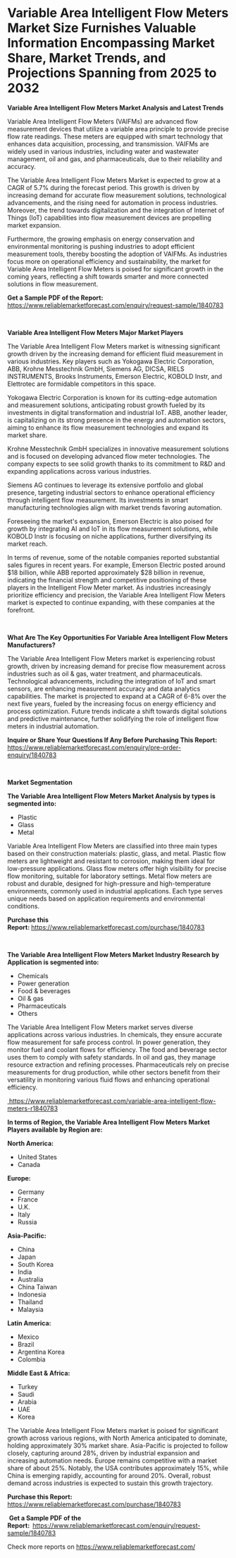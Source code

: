 <p><h1>Variable Area Intelligent Flow Meters Market Size Furnishes Valuable Information Encompassing Market Share, Market Trends, and Projections Spanning from 2025 to 2032</h1></p><p><strong>Variable Area Intelligent Flow Meters Market Analysis and Latest Trends</strong></p>
<p><p>Variable Area Intelligent Flow Meters (VAIFMs) are advanced flow measurement devices that utilize a variable area principle to provide precise flow rate readings. These meters are equipped with smart technology that enhances data acquisition, processing, and transmission. VAIFMs are widely used in various industries, including water and wastewater management, oil and gas, and pharmaceuticals, due to their reliability and accuracy.</p><p>The Variable Area Intelligent Flow Meters Market is expected to grow at a CAGR of 5.7% during the forecast period. This growth is driven by increasing demand for accurate flow measurement solutions, technological advancements, and the rising need for automation in process industries. Moreover, the trend towards digitalization and the integration of Internet of Things (IoT) capabilities into flow measurement devices are propelling market expansion.</p><p>Furthermore, the growing emphasis on energy conservation and environmental monitoring is pushing industries to adopt efficient measurement tools, thereby boosting the adoption of VAIFMs. As industries focus more on operational efficiency and sustainability, the market for Variable Area Intelligent Flow Meters is poised for significant growth in the coming years, reflecting a shift towards smarter and more connected solutions in flow measurement.</p></p>
<p><strong>Get a Sample PDF of the Report:&nbsp;</strong> <a href="https://www.reliablemarketforecast.com/enquiry/request-sample/1840783?utm_campaign=2439&utm_medium=2&utm_source=Github&utm_content=ia&utm_term=12042025&utm_id=variable-area-intelligent-flow-meters">https://www.reliablemarketforecast.com/enquiry/request-sample/1840783</a></p>
<p>&nbsp;</p>
<p><strong>Variable Area Intelligent Flow Meters Major Market Players</strong></p>
<p><p>The Variable Area Intelligent Flow Meters market is witnessing significant growth driven by the increasing demand for efficient fluid measurement in various industries. Key players such as Yokogawa Electric Corporation, ABB, Krohne Messtechnik GmbH, Siemens AG, DICSA, RIELS INSTRUMENTS, Brooks Instruments, Emerson Electric, KOBOLD Instr, and Elettrotec are formidable competitors in this space.</p><p>Yokogawa Electric Corporation is known for its cutting-edge automation and measurement solutions, anticipating robust growth fueled by its investments in digital transformation and industrial IoT. ABB, another leader, is capitalizing on its strong presence in the energy and automation sectors, aiming to enhance its flow measurement technologies and expand its market share.</p><p>Krohne Messtechnik GmbH specializes in innovative measurement solutions and is focused on developing advanced flow meter technologies. The company expects to see solid growth thanks to its commitment to R&D and expanding applications across various industries.</p><p>Siemens AG continues to leverage its extensive portfolio and global presence, targeting industrial sectors to enhance operational efficiency through intelligent flow measurement. Its investments in smart manufacturing technologies align with market trends favoring automation.</p><p>Foreseeing the market's expansion, Emerson Electric is also poised for growth by integrating AI and IoT in its flow measurement solutions, while KOBOLD Instr is focusing on niche applications, further diversifying its market reach.</p><p>In terms of revenue, some of the notable companies reported substantial sales figures in recent years. For example, Emerson Electric posted around $18 billion, while ABB reported approximately $28 billion in revenue, indicating the financial strength and competitive positioning of these players in the Intelligent Flow Meter market. As industries increasingly prioritize efficiency and precision, the Variable Area Intelligent Flow Meters market is expected to continue expanding, with these companies at the forefront.</p></p>
<p>&nbsp;</p>
<p><strong>What Are The Key Opportunities For Variable Area Intelligent Flow Meters Manufacturers?</strong></p>
<p><p>The Variable Area Intelligent Flow Meters market is experiencing robust growth, driven by increasing demand for precise flow measurement across industries such as oil & gas, water treatment, and pharmaceuticals. Technological advancements, including the integration of IoT and smart sensors, are enhancing measurement accuracy and data analytics capabilities. The market is projected to expand at a CAGR of 6-8% over the next five years, fueled by the increasing focus on energy efficiency and process optimization. Future trends indicate a shift towards digital solutions and predictive maintenance, further solidifying the role of intelligent flow meters in industrial automation.</p></p>
<p><strong>Inquire or Share Your Questions If Any Before Purchasing This Report:</strong> <a href="https://www.reliablemarketforecast.com/enquiry/pre-order-enquiry/1840783?utm_campaign=2439&utm_medium=2&utm_source=Github&utm_content=ia&utm_term=12042025&utm_id=variable-area-intelligent-flow-meters">https://www.reliablemarketforecast.com/enquiry/pre-order-enquiry/1840783</a></p>
<p>&nbsp;</p>
<p><strong>Market Segmentation</strong></p>
<p><strong>The Variable Area Intelligent Flow Meters Market Analysis by types is segmented into:</strong></p>
<p><ul><li>Plastic</li><li>Glass</li><li>Metal</li></ul></p>
<p><p>Variable Area Intelligent Flow Meters are classified into three main types based on their construction materials: plastic, glass, and metal. Plastic flow meters are lightweight and resistant to corrosion, making them ideal for low-pressure applications. Glass flow meters offer high visibility for precise flow monitoring, suitable for laboratory settings. Metal flow meters are robust and durable, designed for high-pressure and high-temperature environments, commonly used in industrial applications. Each type serves unique needs based on application requirements and environmental conditions.</p></p>
<p><strong>Purchase this Report:&nbsp;</strong><a href="https://www.reliablemarketforecast.com/purchase/1840783?utm_campaign=2439&utm_medium=2&utm_source=Github&utm_content=ia&utm_term=12042025&utm_id=variable-area-intelligent-flow-meters">https://www.reliablemarketforecast.com/purchase/1840783</a></p>
<p>&nbsp;</p>
<p><strong>The Variable Area Intelligent Flow Meters Market Industry Research by Application is segmented into:</strong></p>
<p><ul><li>Chemicals</li><li>Power generation</li><li>Food & beverages</li><li>Oil & gas</li><li>Pharmaceuticals</li><li>Others</li></ul></p>
<p><p>The Variable Area Intelligent Flow Meters market serves diverse applications across various industries. In chemicals, they ensure accurate flow measurement for safe process control. In power generation, they monitor fuel and coolant flows for efficiency. The food and beverage sector uses them to comply with safety standards. In oil and gas, they manage resource extraction and refining processes. Pharmaceuticals rely on precise measurements for drug production, while other sectors benefit from their versatility in monitoring various fluid flows and enhancing operational efficiency.</p></p>
<p><a href="https://www.reliablemarketforecast.com/variable-area-intelligent-flow-meters-r1840783?utm_campaign=2439&utm_medium=2&utm_source=Github&utm_content=ia&utm_term=12042025&utm_id=variable-area-intelligent-flow-meters">&nbsp;https://www.reliablemarketforecast.com/variable-area-intelligent-flow-meters-r1840783</a></p>
<p><strong>In terms of Region, the Variable Area Intelligent Flow Meters Market Players available by Region are:</strong></p>
<p>
    <p> <strong> North America: </strong>
        <ul>
            <li>United States</li>
            <li>Canada</li>
        </ul>
        </p> 
    <p> <strong> Europe: </strong>
        <ul>
            <li>Germany</li>
            <li>France</li>
            <li>U.K.</li>
            <li>Italy</li>
            <li>Russia</li>
        </ul>
        </p> 
    <p> <strong> Asia-Pacific: </strong>
        <ul>
            <li>China</li>
            <li>Japan</li>
            <li>South Korea</li>
            <li>India</li>
            <li>Australia</li>
            <li>China Taiwan</li>
            <li>Indonesia</li>
            <li>Thailand</li>
            <li>Malaysia</li>
        </ul>
        </p> 
    <p> <strong> Latin America: </strong>
        <ul>
            <li>Mexico</li>
            <li>Brazil</li>
            <li>Argentina Korea</li>
            <li>Colombia</li>
        </ul>
        </p> 
    <p> <strong> Middle East & Africa: </strong>
        <ul>
            <li>Turkey</li>
            <li>Saudi</li>
            <li>Arabia</li>
            <li>UAE</li>
            <li>Korea</li>
        </ul>
    </p>
    </p>
<p><p>The Variable Area Intelligent Flow Meters market is poised for significant growth across various regions, with North America anticipated to dominate, holding approximately 30% market share. Asia-Pacific is projected to follow closely, capturing around 28%, driven by industrial expansion and increasing automation needs. Europe remains competitive with a market share of about 25%. Notably, the USA contributes approximately 15%, while China is emerging rapidly, accounting for around 20%. Overall, robust demand across industries is expected to sustain this growth trajectory.</p></p>
<p><strong>Purchase this Report: </strong><a href="https://www.reliablemarketforecast.com/purchase/1840783?utm_campaign=2439&utm_medium=2&utm_source=Github&utm_content=ia&utm_term=12042025&utm_id=variable-area-intelligent-flow-meters">https://www.reliablemarketforecast.com/purchase/1840783</a></p>
<p>&nbsp;<strong>Get a Sample PDF of the Report:&nbsp;&nbsp;</strong><a href="https://www.reliablemarketforecast.com/enquiry/request-sample/1840783?utm_campaign=2439&utm_medium=2&utm_source=Github&utm_content=ia&utm_term=12042025&utm_id=variable-area-intelligent-flow-meters">https://www.reliablemarketforecast.com/enquiry/request-sample/1840783</a></p>
<p><strong></strong></p>
<p>Check more reports on <a href="https://www.reliablemarketforecast.com/?utm_campaign=2439&utm_medium=2&utm_source=Github&utm_content=ia&utm_term=12042025&utm_id=variable-area-intelligent-flow-meters">https://www.reliablemarketforecast.com/</a></p>